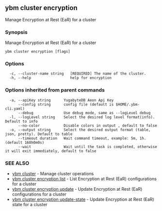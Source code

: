 ## ybm cluster encryption

Manage Encryption at Rest (EaR) for a cluster

### Synopsis

Manage Encryption at Rest (EaR) for a cluster

```
ybm cluster encryption [flags]
```

### Options

```
  -c, --cluster-name string   [REQUIRED] The name of the cluster.
  -h, --help                  help for encryption
```

### Options inherited from parent commands

```
  -a, --apiKey string      YugabyteDB Aeon Api Key
      --config string      config file (default is $HOME/.ybm-cli.yaml)
      --debug              Use debug mode, same as --logLevel debug
  -l, --logLevel string    Select the desired log level format(info). Default to info
      --no-color           Disable colors in output , default to false
  -o, --output string      Select the desired output format (table, json, pretty). Default to table
      --timeout duration   Wait command timeout, example: 5m, 1h. (default 168h0m0s)
      --wait               Wait until the task is completed, otherwise it will exit immediately, default to false
```

### SEE ALSO

* [ybm cluster](ybm_cluster.md)	 - Manage cluster operations
* [ybm cluster encryption list](ybm_cluster_encryption_list.md)	 - List Encryption at Rest (EaR) configurations for a cluster
* [ybm cluster encryption update](ybm_cluster_encryption_update.md)	 - Update Encryption at Rest (EaR) configurations for a cluster
* [ybm cluster encryption update-state](ybm_cluster_encryption_update-state.md)	 - Update Encryption at Rest (EaR) state for a cluster


